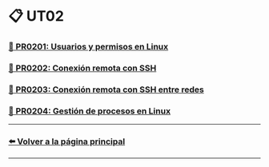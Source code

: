 # 📋 UT02

### [📄 PR0201: Usuarios y permisos en Linux](pr0201/pr0201.md)

### [📄 PR0202: Conexión remota con SSH](pr0202/pr0202.md)

### [📄 PR0203: Conexión remota con SSH entre redes](pr0203/pr0203.md)

### [📄 PR0204: Gestión de procesos en Linux](pr0204/pr0204.md)

---
### [⬅️ Volver a la página principal](../index.md)
---
